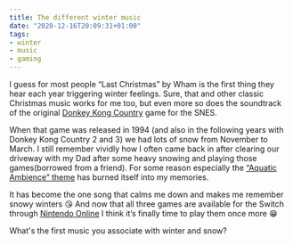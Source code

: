 ```yaml
---
title: The different winter music
date: "2020-12-16T20:09:31+01:00"
tags:
- winter
- music
- gaming
---
```


I guess for most people “Last Christmas” by Wham is the first thing they hear each year triggering winter feelings. Sure, that and other classic Christmas music works for me too, but even more so does the soundtrack of the original [Donkey Kong Country](https://en.wikipedia.org/wiki/Donkey_Kong_Country) game for the SNES.

When that game was released in 1994 (and also in the following years with Donkey Kong Country 2 and 3) we had lots of snow from November to March. I still remember vividly how I often came back in after clearing our driveway with my Dad after some heavy snowing and playing those games(borrowed from a friend). For some reason especially the [“Aquatic Ambience” theme](https://open.spotify.com/track/2vrdK0n7v0522FDrArl7a4?si=azmDDoqETfql1gpt7wxZuw) has burned itself into my memories.

It has become the one song that calms me down and makes me remember snowy winters 😘 And now that all three games are available for the Switch through [Nintendo Online](https://www.nintendo.com/switch/online-service/nes/) I think it’s finally time to play them once more 😁

What's the first music you associate with winter and snow?
